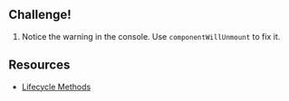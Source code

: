 ## Challenge!

  1. Notice the warning in the console. Use `componentWillUnmount` to fix it.

## Resources

 * [Lifecycle Methods](https://facebook.github.io/react/docs/component-specs.html#lifecycle-methods)